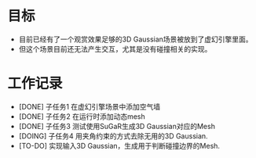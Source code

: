 # 目标
- 目前已经有了一个观赏效果足够的3D Gaussian场景被放到了虚幻引擎里面。
- 但这个场景目前还无法产生交互，尤其是没有碰撞相关的实现。

# 工作记录
- [DONE] 子任务1 在虚幻引擎场景中添加空气墙
- [DONE] 子任务2 在运行时添加动态mesh
- [DONE] 子任务3 测试使用SuGaR生成3D Gaussian对应的Mesh
- [DOING] 子任务4 用夹角约束的方式去除无用的3D Gaussian.
- [TO-DO] 实现输入3D Gaussian，生成用于判断碰撞边界的Mesh.
